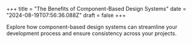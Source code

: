+++
title = "The Benefits of Component-Based Design Systems"
date = "2024-08-19T07:56:36.088Z"
draft = false
+++

  Explore how component-based design systems can streamline your development process and ensure consistency across your projects.
        